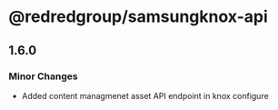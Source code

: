 # @redredgroup/samsungknox-api

## 1.6.0

### Minor Changes

- Added content managmenet asset API endpoint in knox configure
